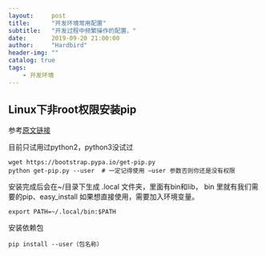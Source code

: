 ```yaml
---
layout:     post
title:      "开发环境常用配置"
subtitle:   "开发过程中频繁操作的配置，"
date:       2019-09-20 21:00:00
author:     "Hardbird"
header-img: ""
catalog: true
tags:
    - 开发环境
---
```


## Linux下非root权限安装pip
参考[原文链接](https://blog.csdn.net/tanzuozhev/article/details/77585342)

目前只试用过python2，python3没试过

```
wget https://bootstrap.pypa.io/get-pip.py
python get-pip.py --user  # 一定记得使用 –user 参数否则你还是没有权限
```
安装完成后会在~/目录下生成 .local 文件夹，里面有bin和lib， bin 里就有我们需要的pip、easy_install
如果想直接使用，需要加入环境变量。
```
export PATH=~/.local/bin:$PATH
```
安装依赖包
```
pip install --user（包名称）
```
